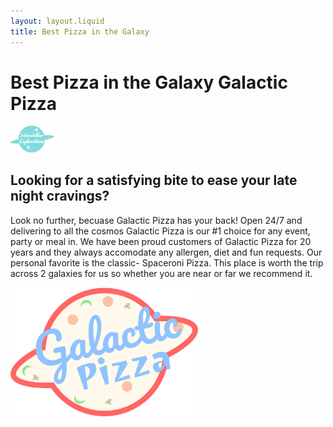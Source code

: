 ```yaml
---
layout: layout.liquid
title: Best Pizza in the Galaxy
---
```


# Best Pizza in the Galaxy  **Galactic Pizza**
<img class="about" alt="interstellar explorations logo" src="/images/interstellar-exploration-logo.png" width="70" />

## Looking for a satisfying bite to ease your late night cravings? 

Look no further, becuase Galactic Pizza has your back! Open 24/7 and delivering to all the cosmos Galactic Pizza is our #1 choice for any event, party or meal in. We have been proud customers of Galactic Pizza for 20 years and they always accomodate any allergen, diet and fun requests. Our personal favorite is the classic- Spaceroni Pizza. This place is worth the trip across 2 galaxies for us so whether you are near or far we recommend it. 

<img class="about" alt="galactic pizza logo" src="/images/galactic pizza icon.png" width="300" />
